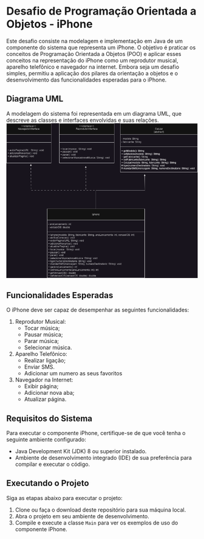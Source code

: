 # Desafio de Programação Orientada a Objetos - iPhone

Este desafio consiste na modelagem e implementação em Java de um componente do sistema que representa um iPhone. O objetivo é praticar os conceitos de Programação Orientada a Objetos (POO) e aplicar esses conceitos na representação do iPhone como um reprodutor musical, aparelho telefônico e navegador na internet. Embora seja um desafio simples, permitiu a aplicação dos pilares da orientação a objetos e o desenvolvimento das funcionalidades esperadas para o iPhone.

## Diagrama UML

A modelagem do sistema foi representada em um diagrama UML, que descreve as classes e interfaces envolvidas e suas relações.
![Diagrama UML](https://github.com/dellribeiro/Java-Basico-POO-Iphone/blob/main/UML/UML.png)

## Funcionalidades Esperadas

O iPhone deve ser capaz de desempenhar as seguintes funcionalidades:

1. Reprodutor Musical:
    - Tocar música;
    - Pausar música;
    - Parar música;
    - Selecionar música.
2. Aparelho Telefônico:
    - Realizar ligação;
    - Enviar SMS.
    - Adicionar um numero as seus favoritos
3. Navegador na Internet:
    - Exibir página;
    - Adicionar nova aba;
    - Atualizar página.

## Requisitos do Sistema

Para executar o componente iPhone, certifique-se de que você tenha o seguinte ambiente configurado:

- Java Development Kit (JDK) 8 ou superior instalado.
- Ambiente de desenvolvimento integrado (IDE) de sua preferência para compilar e executar o código.

## Executando o Projeto

Siga as etapas abaixo para executar o projeto:

1. Clone ou faça o download deste repositório para sua máquina local.
2. Abra o projeto em seu ambiente de desenvolvimento.
3. Compile e execute a classe `Main` para ver os exemplos de uso do componente iPhone.
